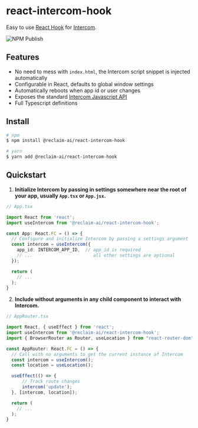 # react-intercom-hook

Easy to use [React Hook](https://reactjs.org/docs/hooks-intro.html) for [Intercom](https://www.intercom.com/).

![NPM Publish](https://github.com/reclaim-ai/react-intercom-hook/workflows/NPM%20Publish/badge.svg)

## Features

* No need to mess with `index.html`, the Intercom script snippet is injected automatically
* Configurable in React, defaults to global window settings
* Automatically reboots when app id or user changes
* Exposes the standard [Intercom Javascript API](https://developers.intercom.com/installing-intercom/docs/intercom-javascript)
* Full Typescript definitions

## Install
```bash
# npm
$ npm install @reclaim-ai/react-intercom-hook

# yarn
$ yarn add @reclaim-ai/react-intercom-hook
```

## Quickstart

1. **Initialize Intercom by passing in settings somewhere near the root of your app, usually `App.tsx` or `App.jsx`.**

```typescript
// App.tsx

import React from 'react';
import useIntercom from '@reclaim-ai/react-intercom-hook';

const App: React.FC = () => {
  // Configure and initialize Intercom by passing a settings argument
  const intercom = useIntercom({
    app_id: INTERCOM_APP_ID,  // app_id is required
    // ...                       all other settings are optional
  });

  return (
    // ...
  );
}
```

2. **Include without arguments in any child component to interact with Intercom.**

```typescript
// AppRouter.tsx

import React, { useEffect } from 'react';
import useIntercom from '@reclaim-ai/react-intercom-hook';
import { BrowserRouter as Router, useLocation } from "react-router-dom";

const AppRouter: React.FC = () => {
  // Call with no arguments to get the current instance of Intercom
  const intercom = useIntercom();
  const location = useLocation();

  useEffect(() => {
      // Track route changes
      intercom('update');
  }, [intercom, location]);

  return (
    // ...
  );
}
```

